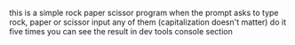 this is a simple rock paper scissor program
when the prompt asks to type rock, paper or scissor input any of them (capitalization doesn't matter)
do it five times
you can see the result in dev tools console section

